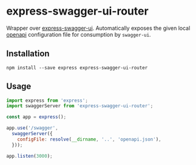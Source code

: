 # express-swagger-ui-router

Wrapper over [express-swagger-ui](https://github.com/AndreasPizsa/express-swagger-ui).
Automatically exposes the given local [openapi](https://github.com/OAI/OpenAPI-Specification/tree/master/examples/v3.0) configuration file for consumption by `swagger-ui`.

## Installation
```
npm install --save express express-swagger-ui-router
```

## Usage

```javascript
import express from 'express';
import swaggerServer from 'express-swagger-ui-router';

const app = express();

app.use('/swagger',
  swaggerServer({
    configFile: resolve(__dirname, '..', 'openapi.json'),
  }));

app.listen(3000);
```
